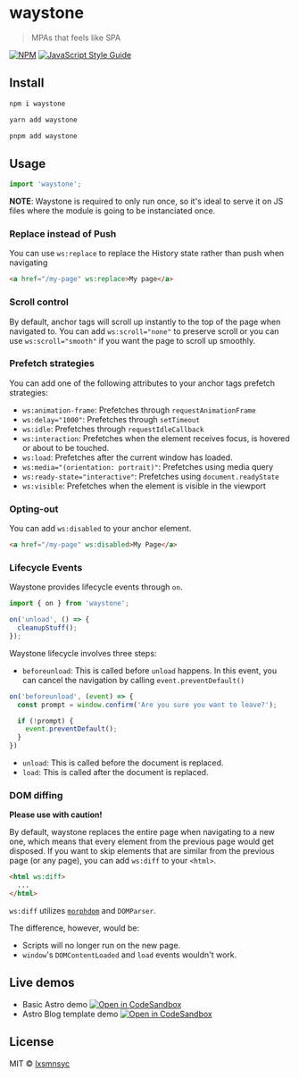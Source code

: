 # waystone

> MPAs that feels like SPA

[![NPM](https://img.shields.io/npm/v/waystone.svg)](https://www.npmjs.com/package/waystone) [![JavaScript Style Guide](https://badgen.net/badge/code%20style/airbnb/ff5a5f?icon=airbnb)](https://github.com/airbnb/javascript)
## Install

```bash
npm i waystone
```

```bash
yarn add waystone
```

```bash
pnpm add waystone
```

## Usage

```js
import 'waystone';
```

**NOTE**: Waystone is required to only run once, so it's ideal to serve it on JS files where the module is going to be instanciated once.

### Replace instead of Push

You can use `ws:replace` to replace the History state rather than push when navigating

```html
<a href="/my-page" ws:replace>My page</a>
```

### Scroll control

By default, anchor tags will scroll up instantly to the top of the page when navigated to. You can add `ws:scroll="none"` to preserve scroll or you can use `ws:scroll="smooth"` if you want the page to scroll up smoothly.

### Prefetch strategies

You can add one of the following attributes to your anchor tags prefetch strategies:

- `ws:animation-frame`: Prefetches through `requestAnimationFrame`
- `ws:delay="1000"`: Prefetches through `setTimeout`
- `ws:idle`: Prefetches through `requestIdleCallback`
- `ws:interaction`: Prefetches when the element receives focus, is hovered or about to be touched.
- `ws:load`: Prefetches after the current window has loaded.
- `ws:media="(orientation: portrait)"`: Prefetches using media query
- `ws:ready-state="interactive"`: Prefetches using `document.readyState`
- `ws:visible`: Prefetches when the element is visible in the viewport

### Opting-out

You can add `ws:disabled` to your anchor element.

```html
<a href="/my-page" ws:disabled>My Page</a>
```

### Lifecycle Events

Waystone provides lifecycle events through `on`.

```js
import { on } from 'waystone';

on('unload', () => {
  cleanupStuff();
});
```

Waystone lifecycle involves three steps:

- `beforeunload`: This is called before `unload` happens. In this event, you can cancel the navigation by calling `event.preventDefault()`

```js
on('beforeunload', (event) => {
  const prompt = window.confirm('Are you sure you want to leave?');

  if (!prompt) {
    event.preventDefault();
  }
})
```

- `unload`: This is called before the document is replaced.
- `load`: This is called after the document is replaced.

### DOM diffing

**Please use with caution!**

By default, waystone replaces the entire page when navigating to a new one, which means that every element from the previous page would get disposed. If you want to skip elements that are similar from the previous page (or any page), you can add `ws:diff` to your `<html>`.

```html
<html ws:diff>
  ...
</html>
```

`ws:diff` utilizes [`morphdom`](https://github.com/patrick-steele-idem/morphdom) and `DOMParser`.

The difference, however, would be:

- Scripts will no longer run on the new page.
- `window`'s `DOMContentLoaded` and `load` events wouldn't work.

## Live demos

- Basic Astro demo [![Open in CodeSandbox](https://img.shields.io/badge/Open%20in-CodeSandbox-blue?style=flat-square&logo=codesandbox)](https://codesandbox.io/s/github/LXSMNSYC/waystone/tree/main/examples/demo)
- Astro Blog template demo [![Open in CodeSandbox](https://img.shields.io/badge/Open%20in-CodeSandbox-blue?style=flat-square&logo=codesandbox)](https://codesandbox.io/s/github/LXSMNSYC/waystone/tree/main/examples/blogs-demo)

## License

MIT © [lxsmnsyc](https://github.com/lxsmnsyc)
